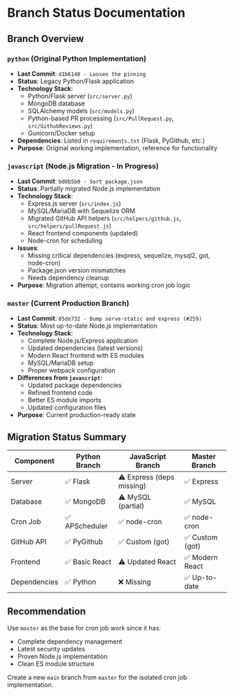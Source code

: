 # Branch Status Documentation

## Branch Overview

### `python` (Original Python Implementation)
- **Last Commit**: `d1b6148 - Loosen the pinning`
- **Status**: Legacy Python/Flask application
- **Technology Stack**: 
  - Python/Flask server (`src/server.py`)
  - MongoDB database
  - SQLAlchemy models (`src/models.py`)
  - Python-based PR processing (`src/PullRequest.py`, `src/GithubReviews.py`)
  - Gunicorn/Docker setup
- **Dependencies**: Listed in `requirements.txt` (Flask, PyGithub, etc.)
- **Purpose**: Original working implementation, reference for functionality

### `javascript` (Node.js Migration - In Progress)
- **Last Commit**: `bd0b5b0 - Sort package.json`
- **Status**: Partially migrated Node.js implementation
- **Technology Stack**:
  - Express.js server (`src/index.js`)
  - MySQL/MariaDB with Sequelize ORM
  - Migrated GitHub API helpers (`src/helpers/github.js`, `src/helpers/pullRequest.js`)
  - React frontend components (updated)
  - Node-cron for scheduling
- **Issues**: 
  - Missing critical dependencies (express, sequelize, mysql2, got, node-cron)
  - Package.json version mismatches
  - Needs dependency cleanup
- **Purpose**: Migration attempt, contains working cron job logic

### `master` (Current Production Branch)
- **Last Commit**: `85de732 - Bump serve-static and express (#259)`
- **Status**: Most up-to-date Node.js implementation
- **Technology Stack**:
  - Complete Node.js/Express application
  - Updated dependencies (latest versions)
  - Modern React frontend with ES modules
  - MySQL/MariaDB setup
  - Proper webpack configuration
- **Differences from `javascript`**: 
  - Updated package dependencies
  - Refined frontend code
  - Better ES module imports
  - Updated configuration files
- **Purpose**: Current production-ready state

## Migration Status Summary

| Component | Python Branch | JavaScript Branch | Master Branch |
|-----------|--------------|-------------------|---------------|
| Server | ✅ Flask | ⚠️ Express (deps missing) | ✅ Express |
| Database | ✅ MongoDB | ⚠️ MySQL (partial) | ✅ MySQL |
| Cron Job | ✅ APScheduler | ✅ node-cron | ✅ node-cron |
| GitHub API | ✅ PyGithub | ✅ Custom (got) | ✅ Custom (got) |
| Frontend | ✅ Basic React | ⚠️ Updated React | ✅ Modern React |
| Dependencies | ✅ Python | ❌ Missing | ✅ Up-to-date |

## Recommendation

Use `master` as the base for cron job work since it has:
- Complete dependency management
- Latest security updates
- Proven Node.js implementation
- Clean ES module structure

Create a new `main` branch from `master` for the isolated cron job implementation.